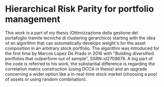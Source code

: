 # Hierarchical Risk Parity for portfolio management
This work is a part of my thesis (Ottimizzazione della gestione del portafoglio tramite tecniche di clustering gerarchico) starting with the idea of an algorithm that can automatically develops weight's for the asset composition in an arbitrary stock portfolio. The algorithm was introduced for the first time by Marcos Lopez De Prado in 2016 with "Building diversified portfolios that outperform out of sample", SSRN-id2708678. A big part of the code is referred to his work, the substantial difference is regarding the correlation matrix construction (using DCCA in thesis) and an upgrade concerning a wider option like a in-real-time stock market (choosing a pool of assets or using random combination). 
